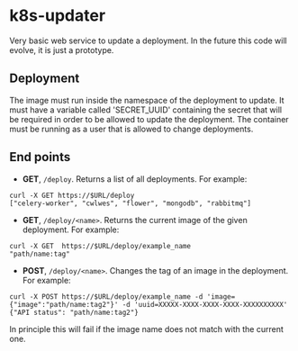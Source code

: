# k8s-updater

Very basic web service to update a deployment. In the future this code will evolve, it is just a prototype.

## Deployment

The image must run inside the namespace of the deployment to update. It must have a variable called 'SECRET_UUID' containing the secret that will be required in order to be allowed to update the deployment. The container must be running as a user that is allowed to change deployments.

## End points

* **GET**, `/deploy`. Returns a list of all deployments. For example:

```
curl -X GET https://$URL/deploy
["celery-worker", "cwlwes", "flower", "mongodb", "rabbitmq"]
```

* **GET**, `/deploy/<name>`. Returns the current image of the given <name> deployment. For example:

```
curl -X GET  https://$URL/deploy/example_name
"path/name:tag"
```

* **POST**, `/deploy/<name>`. Changes the tag of an image in the deployment. For example:

```
curl -X POST https://$URL/deploy/example_name -d 'image={"image":"path/name:tag2"}' -d 'uuid=XXXXX-XXXX-XXXX-XXXX-XXXXXXXXXX'
{"API status": "path/name:tag2"}
```

In principle this will fail if the image name does not match with the current one.

